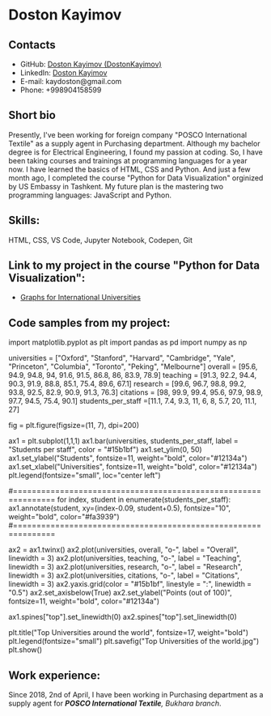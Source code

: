 # Doston Kayimov

## Contacts

<ul>
  <li>GitHub: <a href="https://github.com/DostonKayimov">Doston Kayimov (DostonKayimov)</a></li>
  <li>LinkedIn: <a href="https://www.linkedin.com/in/doston-kayimov-567b5a215/">Doston Kayimov</a></li>
  <li>E-mail: kaydoston@gmail.com</li>
  <li>Phone: +998904158599</li>
</ul>

## Short bio

<p>Presently, I've been working for foreign company "POSCO International Textile" as a supply agent in Purchasing department. Although my bachelor degree is for Electrical Engineering, I found my passion at coding. So, I have been taking courses and trainings at programming languages for a year now. I have learned the basics of HTML, CSS and Python. And just a few month ago, I completed the course "Python for Data Visualization" orginized by US Embassy in Tashkent. My future plan is the mastering two programming languages: JavaScript and Python.</p>

## Skills:

HTML, CSS, VS Code, Jupyter Notebook, Codepen, Git

## Link to my project in the course "Python for Data Visualization":

<ul><li><a href="https://github.com/DostonKayimov/doston_project/blob/main/project_doston.ipynb">Graphs for International Universities</a></li></ul>

## Code samples from my project:
<div><p>
import matplotlib.pyplot as plt
import pandas as pd
import numpy as np

universities = ["Oxford", "Stanford", "Harvard", "Cambridge", "Yale", "Princeton", "Columbia", "Toronto", "Peking", "Melbourne"]
overall = [95.6, 94.9, 94.8, 94, 91.6, 91.5, 86.8, 86, 83.9, 78.9]
teaching = [91.3, 92.2, 94.4, 90.3, 91.9, 88.8, 85.1, 75.4, 89.6, 67.1]
research = [99.6, 96.7, 98.8, 99.2, 93.8, 92.5, 82.9, 90.9, 91.3, 76.3]
citations = [98, 99.9, 99.4, 95.6, 97.9, 98.9, 97.7, 94.5, 75.4, 90.1]
students_per_staff =[11.1, 7.4, 9.3, 11, 6, 8, 5.7, 20, 11.1, 27]

fig = plt.figure(figsize=(11, 7), dpi=200)

ax1 = plt.subplot(1,1,1)
ax1.bar(universities, students_per_staff, label = "Students per staff", color = "#15b1bf")
ax1.set_ylim(0, 50)
ax1.set_ylabel("Students", fontsize=11, weight="bold", color="#12134a")
ax1.set_xlabel("Universities", fontsize=11, weight="bold", color="#12134a")
plt.legend(fontsize="small", loc="center left")

#===============================================================
for index, student in enumerate(students_per_staff):
    ax1.annotate(student, xy=(index-0.09, student+0.5), fontsize="10", weight="bold", color="#fa3939")
#===============================================================

ax2 = ax1.twinx()
ax2.plot(universities, overall, "o-", label = "Overall", linewidth = 3)
ax2.plot(universities, teaching, "o-", label = "Teaching", linewidth = 3)
ax2.plot(universities, research, "o-", label = "Research", linewidth = 3)
ax2.plot(universities, citations, "o-", label = "Citations", linewidth = 3)
ax2.yaxis.grid(color = "#15b1bf", linestyle = ":", linewidth = "0.5")
ax2.set_axisbelow(True)
ax2.set_ylabel("Points (out of 100)", fontsize=11, weight="bold", color="#12134a")

ax1.spines["top"].set_linewidth(0)
ax2.spines["top"].set_linewidth(0)

plt.title("Top Universities around the world", fontsize=17, weight="bold")
plt.legend(fontsize="small")
plt.savefig("Top Universities of the world.jpg")
plt.show()

  </p></div>

## Work experience:

Since 2018, 2nd of April, I have been working in Purchasing department as a supply agent
for <i><b>POSCO International Textile</b>, Bukhara branch</i>.

